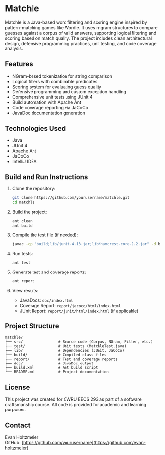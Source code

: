 # Matchle

Matchle is a Java-based word filtering and scoring engine inspired by pattern-matching games like Wordle. It uses n-gram structures to compare guesses against a corpus of valid answers, supporting logical filtering and scoring based on match quality. The project includes clean architectural design, defensive programming practices, unit testing, and code coverage analysis.

## Features

- NGram-based tokenization for string comparison
- Logical filters with combinable predicates
- Scoring system for evaluating guess quality
- Defensive programming and custom exception handling
- Comprehensive unit tests using JUnit 4
- Build automation with Apache Ant
- Code coverage reporting via JaCoCo
- JavaDoc documentation generation

## Technologies Used

- Java
- JUnit 4
- Apache Ant
- JaCoCo
- IntelliJ IDEA

## Build and Run Instructions

1. Clone the repository:
   ```bash
   git clone https://github.com/yourusername/matchle.git
   cd matchle
   ```

2. Build the project:
   ```bash
   ant clean
   ant build
   ```

3. Compile the test file (if needed):
   ```bash
   javac -cp "build;lib/junit-4.13.jar;lib/hamcrest-core-2.2.jar" -d build test/matchle/MatchleTest.java
   ```

4. Run tests:
   ```bash
   ant test
   ```

5. Generate test and coverage reports:
   ```bash
   ant report
   ```

6. View results:
   - JavaDocs: `doc/index.html`
   - Coverage Report: `report/jacoco/html/index.html`
   - JUnit Report: `report/junit/html/index.html` (if applicable)

## Project Structure

```
matchle/
├── src/                # Source code (Corpus, NGram, Filter, etc.)
├── test/               # Unit tests (MatchleTest.java)
├── lib/                # Dependencies (JUnit, JaCoCo)
├── build/              # Compiled class files
├── report/             # Test and coverage reports
├── doc/                # JavaDoc output
├── build.xml           # Ant build script
└── README.md           # Project documentation
```

## License

This project was created for CWRU EECS 293 as part of a software craftsmanship course. All code is provided for academic and learning purposes.

## Contact

Evan Holtzmeier  
GitHub: [https://github.com/yourusername](https://github.com/evan-holtzmeier)  
